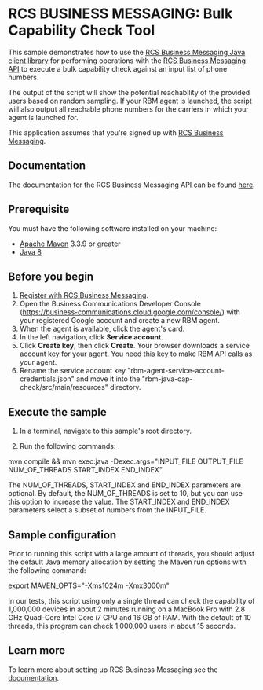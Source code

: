 # RCS BUSINESS MESSAGING: Bulk Capability Check Tool

This sample demonstrates how to use the [RCS Business Messaging Java client library](https://github.com/google-business-communications/java-rcsbusinessmessaging) for performing operations
with the [RCS Business Messaging API](https://developers.google.com/business-communications/rcs-business-messaging/reference/rest)
to execute a bulk capability check against an input list of  phone numbers.

The output of the script will show the potential reachability of the provided users based on random sampling. If your
RBM agent is launched, the script will also output all reachable phone numbers for the carriers in which your agent is
launched for.

This application assumes that you're signed up with
[RCS Business Messaging](https://developers.google.com/business-communications/rcs-business-messaging/guides/get-started/register-partner).

## Documentation

The documentation for the RCS Business Messaging API can be found [here](https://developers.google.com/business-communications/rcs-business-messaging/reference/rest).

## Prerequisite

You must have the following software installed on your machine:

* [Apache Maven](http://maven.apache.org) 3.3.9 or greater
* [Java 8](http://www.oracle.com/technetwork/java/javase/downloads/index.html)

## Before you begin

1.  [Register with RCS Business Messaging](https://developers.google.com/business-communications/rcs-business-messaging/guides/get-started/register-partner).
1. Open the Business Communications Developer Console (https://business-communications.cloud.google.com/console/) with your registered
    Google account and create a new RBM agent.
1. When the agent is available, click the agent's card.
1. In the left navigation, click **Service account**.
1. Click **Create key**, then click **Create**. Your browser downloads a service account key for
    your agent. You need this key to make RBM API calls as your agent.
1. Rename the service account key "rbm-agent-service-account-credentials.json" and move it
    into the "rbm-java-cap-check/src/main/resources" directory.

## Execute the sample

1. In a terminal, navigate to this sample's root directory.

1. Run the following commands:

mvn compile && mvn exec:java -Dexec.args="INPUT_FILE OUTPUT_FILE NUM_OF_THREADS START_INDEX END_INDEX"

The NUM_OF_THREADS, START_INDEX and END_INDEX parameters are optional. By default, the NUM_OF_THREADS is set to 10,
but you can use this option to increase the value. The START_INDEX and END_INDEX parameters select a subset of
numbers from the INPUT_FILE.

## Sample configuration

Prior to running this script with a large amount of threads, you should adjust the default Java
memory allocation by setting the Maven run options with the following command:

export MAVEN_OPTS="-Xms1024m -Xmx3000m"

In our tests, this script using only a single thread can check the capability of 1,000,000 devices in about 2 minutes
running on a MacBook Pro with 2.8 GHz Quad-Core Intel Core i7 CPU and 16 GB of RAM. With the default of 10 threads,
this program can check 1,000,000 users in about 15 seconds.

## Learn more

To learn more about setting up RCS Business Messaging see the
[documentation](https://developers.google.com/business-communications/rcs-business-messaging/guides/get-started/how-it-works).
